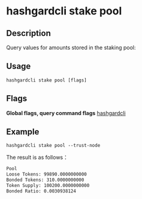 # hashgardcli stake pool

## Description

Query values for amounts stored in the staking pool:

## Usage

```
hashgardcli stake pool [flags]
```

## Flags

**Global flags, query command flags** [hashgardcli](../README.md)

## Example


```
hashgardcli stake pool --trust-node
```

The result is as follows：

```txt
Pool
Loose Tokens: 99890.0000000000
Bonded Tokens: 310.0000000000
Token Supply: 100200.0000000000
Bonded Ratio: 0.0030938124

```
